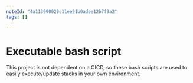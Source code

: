 ```yaml
---
noteId: "4a113990020c11ee91b0adee12b7f9a2"
tags: []

---
```


# Executable bash script
This project is not dependent on a CICD, so these bash scripts are used to easily execute/update stacks in your own environment. 